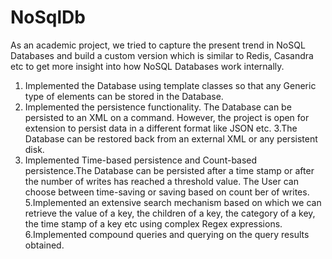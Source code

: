 # NoSqlDb
As an academic project, we tried to capture the present trend in NoSQL Databases and build a custom version which is similar to Redis, Casandra etc to get more insight into how NoSQL Databases work internally.
1. Implemented the Database using template classes so that any Generic type of elements can be stored in the Database.
2. Implemented the persistence functionality. The Database can be persisted to an XML on a command. However, the project is open for extension to persist data in a different format like JSON etc.
3.The Database can be restored back from an external XML or any persistent disk.
4. Implemented Time-based persistence and Count-based persistence.The Database can be persisted after a time stamp or after the number of writes has reached a threshold value. The User can choose between time-saving or saving based on count ber of writes.
5.Implemented an extensive search mechanism based on which we can retrieve the value of a key, the children of a key, the category of a key, the time stamp of a key etc using complex Regex expressions.
6.Implemented compound queries and querying on the query results obtained.
